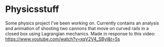 # Physicsstuff
Some physics project I've been working on. Currently contains an analysis and animation of shooting two cannons that move on curved rails in a closed box using Lagrangian mechanics. Made in response to this video: https://www.youtube.com/watch?v=xqV2V4_SByI&t=5s
